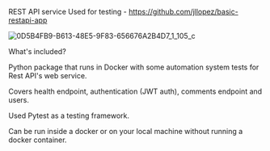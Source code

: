 REST API service Used for testing - https://github.com/jllopez/basic-restapi-app


![0D5B4FB9-B613-48E5-9F83-656676A2B4D7_1_105_c](https://user-images.githubusercontent.com/83350680/175765825-40cc53c6-d702-4318-b226-beee4b655736.jpeg)


What's included?

Python package that runs in Docker with some automation system tests for Rest API's web service.

Covers health endpoint, authentication (JWT auth), comments endpoint and users.

Used Pytest as a testing framework.

Can be run inside a docker or on your local machine without running a docker container.
